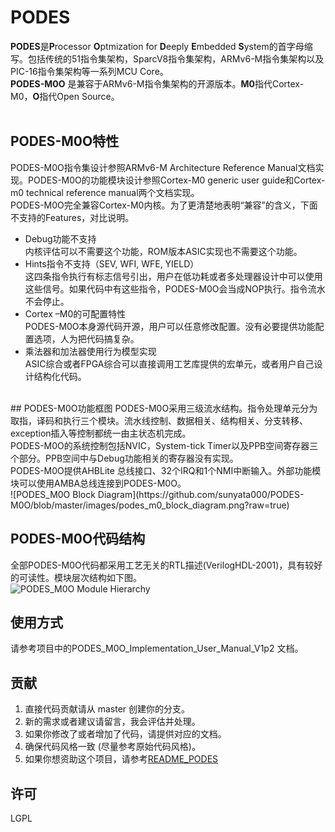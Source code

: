 # PODES

**PODES**是**P**rocessor **O**ptmization for **D**eeply **E**mbedded **S**ystem的首字母缩写。包括传统的51指令集架构，SparcV8指令集架构，ARMv6-M指令集架构以及PIC-16指令集架构等一系列MCU Core。<br>
**PODES-M0O** 是兼容于ARMv6-M指令集架构的开源版本。**M0**指代Cortex-M0，**O**指代Open Source。<br>
<br>
## PODES-M0O特性
PODES-M0O指令集设计参照ARMv6-M Architecture Reference Manual文档实现。PODES-M0O的功能模块设计参照Cortex-M0 generic user guide和Cortex-m0 technical reference manual两个文档实现。<br>
PODES-M0O完全兼容Cortex-M0内核。为了更清楚地表明“兼容”的含义，下面不支持的Features，对比说明。
- Debug功能不支持<br>
内核评估可以不需要这个功能，ROM版本ASIC实现也不需要这个功能。<br>
- Hints指令不支持（SEV, WFI, WFE, YIELD）<br>
这四条指令执行有标志信号引出，用户在低功耗或者多处理器设计中可以使用这些信号。如果代码中有这些指令，PODES-M0O会当成NOP执行。指令流水不会停止。<br>
- Cortex –M0的可配置特性<br>
PODES-M0O本身源代码开源，用户可以任意修改配置。没有必要提供功能配置选项，人为把代码搞复杂。<br>
- 乘法器和加法器使用行为模型实现<br>
ASIC综合或者FPGA综合可以直接调用工艺库提供的宏单元，或者用户自己设计结构化代码。<br>
<br>
## PODES-M0O功能框图
PODES-M0O采用三级流水结构。指令处理单元分为取指，译码和执行三个模块。流水线控制、数据相关、结构相关、分支转移、exception插入等控制都统一由主状态机完成。<br>
PODES-M0O的系统控制包括NVIC，System-tick Timer以及PPB空间寄存器三个部分。PPB空间中与Debug功能相关的寄存器没有实现。<br>
PODES-M0O提供AHBLite 总线接口、32个IRQ和1个NMI中断输入。外部功能模块可以使用AMBA总线连接到PODES-M0O。<br>
![PODES_M0O Block Diagram](https://github.com/sunyata000/PODES-M0O/blob/master/images/podes_m0_block_diagram.png?raw=true)
<br>

## PODES-M0O代码结构
全部PODES-M0O代码都采用工艺无关的RTL描述(VerilogHDL-2001)，具有较好的可读性。模块层次结构如下图。<br>
![PODES_M0O Module Hierarchy](https://github.com/sunyata000/PODES-M0O/blob/master/images/podes_m0_hier.png?raw=true)
<br>

## 使用方式
请参考项目中的PODES_M0O_Implementation_User_Manual_V1p2 文档。
<br>

## 贡献

1. 直接代码贡献请从 master 创建你的分支。<br>
2. 新的需求或者建议请留言，我会评估并处理。<br>
3. 如果你修改了或者增加了代码，请提供对应的文档。<br>
4. 确保代码风格一致 (尽量参考原始代码风格)。<br>
5. 如果你想资助这个项目，请参考[README_PODES](./README_PODES.md)<br>

## 许可

LGPL
